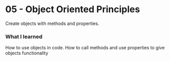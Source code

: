# 05 - Object Oriented Principles
Create objects with methods and properties.

### What I learned
How to use objects in code. How to call methods and use properties to give objects functionality
